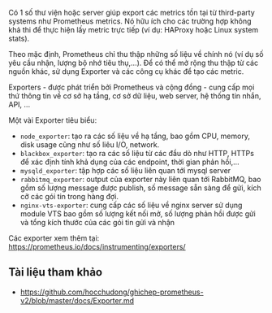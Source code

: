 Có 1 số thư viện hoặc server giúp export các metrics tồn tại từ third-party systems như Prometheus metrics. Nó hữu ích cho các trường hợp không khả thi để thực hiện lấy metric trực tiếp (ví dụ: HAProxy hoặc Linux system stats).


Theo mặc định, Prometheus chỉ thu thập những số liệu về chính nó (ví dụ số yêu cầu nhận, lượng bộ nhớ tiêu thụ,...). Để có thể mở rộng thu thập từ các nguồn khác, sử dụng Exporter và các công cụ khác để tạo các metric.

Exporters - được phát triển bởi Prometheus và cộng đồng - cung cấp mọi thứ thông tin về cơ sở hạ tầng, cơ sở dữ liệu, web server, hệ thống tin nhắn, API, ...

Một vài Exporter tiêu biểu:
- `node_exporter`: tạo ra các số liệu về hạ tầng, bao gồm CPU, memory, disk usage cũng như số liêu I/O, network.
- `blackbox_exporter`: tạo ra các số liệu từ các đầu dò như HTTP, HTTPs để xác định tính khả dụng của các endpoint, thời gian phản hồi,...
- `mysqld_exporter`: tập hợp các số liệu liên quan tới mysql server
- `rabbitmq_exporter`: output của exporter này liên quan tới RabbitMQ, bao gồm số lượng message được publish, số message sẵn sàng để gửi, kích cỡ các gói tin trong hàng đợi.
- `nginx-vts-exporter`: cung cấp các số liệu về nginx server sử dụng module VTS bao gồm số lượng kết nối mở, số lượng phản hồi được gửi và tổng kích thước của các gói tin gửi và nhận

Các exporter xem thêm tại: https://prometheus.io/docs/instrumenting/exporters/

## Tài liệu tham khảo
- https://github.com/hocchudong/ghichep-prometheus-v2/blob/master/docs/Exporter.md
